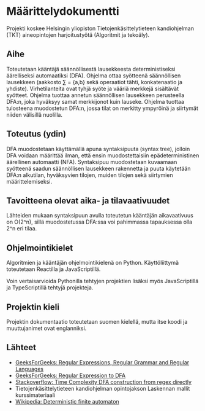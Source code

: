 # Määrittelydokumentti

Projekti koskee Helsingin yliopiston Tietojenkäsittelytieteen kandiohjelman (TKT) aineopintojen harjoitustyötä (Algoritmit ja tekoäly).   

## Aihe
Toteutetaan kääntäjä säännöllisestä lausekkeesta deterministiseksi äärelliseksi automaatiksi (DFA). Ohjelma ottaa syötteenä säännöllisen lausekkeen (aakkosto ∑ = {a,b} sekä operaatiot tähti, konkatenaatio ja yhdiste). Virhetilanteita ovat tyhjä syöte ja vääriä merkkejä sisältävät syötteet. Ohjelma tuottaa annetun säännöllisen lausekkeen perusteella DFA:n, joka hyväksyy samat merkkijonot kuin lauseke. Ohjelma tuottaa tulosteena muodostetun DFA:n, jossa tilat on merkitty ympyröinä ja siirtymät niiden välisillä nuolilla. 

## Toteutus (ydin)

DFA muodostetaan käyttämällä apuna syntaksipuuta (syntax tree), jolloin DFA voidaan määrittää ilman, että ensin muodostettaisiin epädeterministinen äärellinen automaatti (NFA). Syntaksipuu muodostetaan kuvaamaan syötteenä saadun säännöllisen lausekkeen rakennetta ja puuta käytetään DFA:n alkutilan, hyväksyvien tilojen, muiden tilojen sekä siirtymien määrittelemiseksi. 

## Tavoitteena olevat aika- ja tilavaativuudet

Lähteiden mukaan syntaksipuun avulla toteutetun kääntäjän aikavaativuus on O(2^n), sillä muodostetussa DFA:ssa voi pahimmassa tapauksessa olla 2^n eri tilaa.

## Ohjelmointikielet

Algoritmien ja kääntäjän ohjelmointikielenä on Python. Käyttöliittymä toteutetaan Reactilla ja JavaScriptillä. 

Voin vertaisarvioida Pythonilla tehtyjen projektien lisäksi myös JavaScriptillä ja TypeScriptillä tehtyjä projekteja.

## Projektin kieli

Projektin dokumentaatio toteutetaan suomen kielellä, mutta itse koodi ja muuttujanimet ovat englanniksi.


## Lähteet 

- [GeeksForGeeks: Regular Expressions, Regular Grammar and Regular Languages](https://www.geeksforgeeks.org/theory-of-computation/regular-expressions-regular-grammar-and-regular-languages/)
- [GeeksForGeeks: Regular Expression to DFA](https://www.geeksforgeeks.org/compiler-design/regular-expression-to-dfa/)
- [Stackoverflow: Time Complexity DFA construction from regex directly](https://stackoverflow.com/questions/21854074/time-complexity-dfa-construction-from-regex-directly)
- Tietojenkäsittelytieteen kandiohjelman opintojakson Laskennan mallit kurssimateriaali
- [Wikipedia: Deterministic finite automaton](https://en.wikipedia.org/wiki/Deterministic_finite_automaton)
